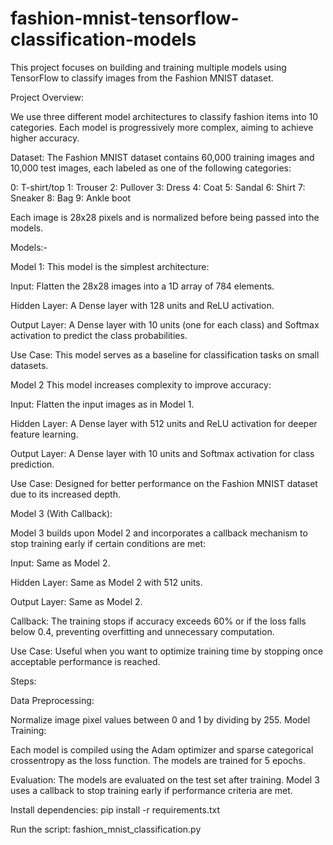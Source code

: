 # fashion-mnist-tensorflow-classification-models

This project focuses on building and training multiple models using TensorFlow to classify images from the Fashion MNIST dataset.


Project Overview:

We use three different model architectures to classify fashion items into 10 categories. Each model is progressively more complex, aiming to achieve higher accuracy.

Dataset:
The Fashion MNIST dataset contains 60,000 training images and 10,000 test images, each labeled as one of the following categories:

0: T-shirt/top
1: Trouser
2: Pullover
3: Dress
4: Coat
5: Sandal
6: Shirt
7: Sneaker
8: Bag
9: Ankle boot

Each image is 28x28 pixels and is normalized before being passed into the models.

Models:-

Model 1:
This model is the simplest architecture:

Input: Flatten the 28x28 images into a 1D array of 784 elements.

Hidden Layer: A Dense layer with 128 units and ReLU activation.

Output Layer: A Dense layer with 10 units (one for each class) and Softmax activation to predict the class probabilities.

Use Case: This model serves as a baseline for classification tasks on small datasets.

Model 2
This model increases complexity to improve accuracy:

Input: Flatten the input images as in Model 1.

Hidden Layer: A Dense layer with 512 units and ReLU activation for deeper feature learning.

Output Layer: A Dense layer with 10 units and Softmax activation for class prediction.

Use Case: Designed for better performance on the Fashion MNIST dataset due to its increased depth.

Model 3 (With Callback):

Model 3 builds upon Model 2 and incorporates a callback mechanism to stop training early if certain conditions are met:

Input: Same as Model 2.

Hidden Layer: Same as Model 2 with 512 units.

Output Layer: Same as Model 2.

Callback: The training stops if accuracy exceeds 60% or if the loss falls below 0.4, preventing overfitting and unnecessary computation.

Use Case: Useful when you want to optimize training time by stopping once acceptable performance is reached.

Steps:

Data Preprocessing:

Normalize image pixel values between 0 and 1 by dividing by 255.
Model Training:

Each model is compiled using the Adam optimizer and sparse categorical crossentropy as the loss function.
The models are trained for 5 epochs.

Evaluation:
The models are evaluated on the test set after training.
Model 3 uses a callback to stop training early if performance criteria are met.

Install dependencies:
pip install -r requirements.txt

Run the script:
fashion_mnist_classification.py


